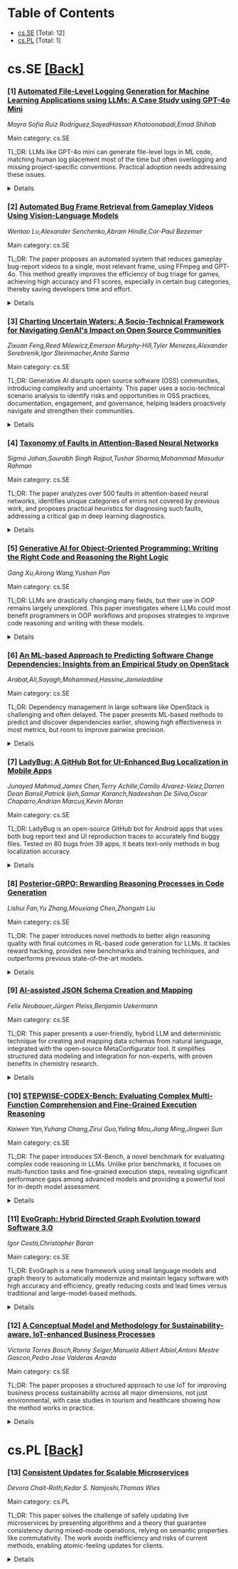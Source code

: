 <div id=toc></div>

# Table of Contents

- [cs.SE](#cs.SE) [Total: 12]
- [cs.PL](#cs.PL) [Total: 1]


<div id='cs.SE'></div>

# cs.SE [[Back]](#toc)

### [1] [Automated File-Level Logging Generation for Machine Learning Applications using LLMs: A Case Study using GPT-4o Mini](https://arxiv.org/abs/2508.04820)
*Mayra Sofia Ruiz Rodriguez,SayedHassan Khatoonabadi,Emad Shihab*

Main category: cs.SE

TL;DR: LLMs like GPT-4o mini can generate file-level logs in ML code, matching human log placement most of the time but often overlogging and missing project-specific conventions. Practical adoption needs addressing these issues.


<details>
  <summary>Details</summary>
Motivation: Logging is crucial for monitoring and debugging software systems, especially in ML projects, but most work evaluates code-level logs, leaving file-level log generation and its potential benefits underexplored.

Method: The authors collected 171 ML repositories with 4,073 Python files containing logs. They removed existing logs, used GPT-4o mini to generate new file-level logs, and evaluated the generated logs against human-written ones in terms of position, log level, variables, and text quality. Manual analysis identified patterns and challenges.

Result: GPT-4o mini placed logs in the same location as humans in 63.91% of cases but had an overlogging rate of 82.66%. Manual analysis revealed frequent overlogging at function boundaries, difficulty logging inside large code blocks, and poor alignment with project-specific logging conventions.

Conclusion: GPT-4o mini can generate file-level logs for ML projects reasonably well, but key limitations—overlogging, placement issues, and convention misalignment—must be resolved to make LLM-generated logs practical for real-world use.

Abstract: Logging is essential in software development, helping developers monitor
system behavior and aiding in debugging applications. Given the ability of
large language models (LLMs) to generate natural language and code, researchers
are exploring their potential to generate log statements. However, prior work
focuses on evaluating logs introduced in code functions, leaving file-level log
generation underexplored -- especially in machine learning (ML) applications,
where comprehensive logging can enhance reliability. In this study, we evaluate
the capacity of GPT-4o mini as a case study to generate log statements for ML
projects at file level. We gathered a set of 171 ML repositories containing
4,073 Python files with at least one log statement. We identified and removed
the original logs from the files, prompted the LLM to generate logs for them,
and evaluated both the position of the logs and log level, variables, and text
quality of the generated logs compared to human-written logs. In addition, we
manually analyzed a representative sample of generated logs to identify common
patterns and challenges. We find that the LLM introduces logs in the same place
as humans in 63.91% of cases, but at the cost of a high overlogging rate of
82.66%. Furthermore, our manual analysis reveals challenges for file-level
logging, which shows overlogging at the beginning or end of a function,
difficulty logging within large code blocks, and misalignment with
project-specific logging conventions. While the LLM shows promise for
generating logs for complete files, these limitations remain to be addressed
for practical implementation.

</details>


### [2] [Automated Bug Frame Retrieval from Gameplay Videos Using Vision-Language Models](https://arxiv.org/abs/2508.04895)
*Wentao Lu,Alexander Senchenko,Abram Hindle,Cor-Paul Bezemer*

Main category: cs.SE

TL;DR: The paper proposes an automated system that reduces gameplay bug-report videos to a single, most relevant frame, using FFmpeg and GPT-4o. This method greatly improves the efficiency of bug triage for games, achieving high accuracy and F1 scores, especially in certain bug categories, thereby saving developers time and effort.


<details>
  <summary>Details</summary>
Motivation: Game studios face a significant challenge in efficiently triaging thousands of bug reports that include gameplay videos. Manual review of these videos is slow, labour-intensive, and not scalable.

Method: The paper presents an automated pipeline that extracts keyframes from videos using FFmpeg and then leverages a vision-language model (GPT-4o) to select the frame that best matches the bug description. This drastically reduces the video to a single, most relevant frame.

Result: Keyframe extraction retains bug moments in 98.79% of cases, and the vision-language matching achieves an F1 score of 0.79 and Accuracy of 0.89 in top-1 frame retrieval. The system performs best on Lighting & Shadow, Physics & Collision, and UI & HUD bugs, with lower results for Animation & VFX.

Conclusion: Automating the review of gameplay videos through this pipeline significantly reduces manual effort and speeds up QA processes for bug verification and triage, benefiting game developers and QA teams.

Abstract: Modern game studios deliver new builds and patches at a rapid pace,
generating thousands of bug reports, many of which embed gameplay videos. To
verify and triage these bug reports, developers must watch the submitted
videos. This manual review is labour-intensive, slow, and hard to scale. In
this paper, we introduce an automated pipeline that reduces each video to a
single frame that best matches the reported bug description, giving developers
instant visual evidence that pinpoints the bug.
  Our pipeline begins with FFmpeg for keyframe extraction, reducing each video
to a median of just 1.90% of its original frames while still capturing bug
moments in 98.79 of cases. These keyframes are then evaluated by a
vision--language model (GPT-4o), which ranks them based on how well they match
the textual bug description and selects the most representative frame. We
evaluated this approach using real-world developer-submitted gameplay videos
and JIRA bug reports from a popular First-Person Shooter (FPS) game. The
pipeline achieves an overall F1 score of 0.79 and Accuracy of 0.89 for the
top-1 retrieved frame. Performance is highest for the Lighting & Shadow (F1 =
0.94), Physics & Collision (0.86), and UI & HUD (0.83) bug categories, and
lowest for Animation & VFX (0.51).
  By replacing video viewing with an immediately informative image, our
approach dramatically reduces manual effort and speeds up triage and regression
checks, offering practical benefits to quality assurance (QA) teams and
developers across the game industry.

</details>


### [3] [Charting Uncertain Waters: A Socio-Technical Framework for Navigating GenAI's Impact on Open Source Communities](https://arxiv.org/abs/2508.04921)
*Zixuan Feng,Reed Milewicz,Emerson Murphy-Hill,Tyler Menezes,Alexander Serebrenik,Igor Steinmacher,Anita Sarma*

Main category: cs.SE

TL;DR: Generative AI disrupts open source software (OSS) communities, introducing complexity and uncertainty. This paper uses a socio-technical scenario analysis to identify risks and opportunities in OSS practices, documentation, engagement, and governance, helping leaders proactively navigate and strengthen their communities.


<details>
  <summary>Details</summary>
Motivation: The rapid transformation of software creation and governance caused by Generative AI introduces uncertainty and threatens the collaborative nature of open source communities, necessitating clear frameworks for understanding and responding to these changes.

Method: Scenario-driven, conceptual exploration using a socio-technical analytical framework inspired by McLuhan's Tetrad.

Result: The study highlights risks and opportunities for OSS communities across four key domains (practices, documentation, engagement, governance), providing insights for leaders and researchers to guide ecosystem evolution beyond mere reactive measures.

Conclusion: By applying a socio-technical framework, OSS communities can better identify and address both risks and opportunities posed by Generative AI, thus enabling proactive resilience and adaptation.

Abstract: Open Source Software communities face a wave of uncertainty as Generative AI
rapidly transforms how software is created, maintained, and governed. Without
clear frameworks, communities risk being overwhelmed by the complexity and
ambiguity introduced by GenAI, threatening the collaborative ethos that
underpins OSS. We conduct a scenario-driven, conceptual exploration using a
socio-technical framework inspired by McLuhan's Tetrad to surface both risks
and opportunities for community resilience amid GenAI-driven disruption of OSS
development across four domains: software practices, documentation, community
engagement, and governance. By adopting this lens, OSS leaders and researchers
can proactively shape the future of their ecosystems, rather than simply
reacting to technological upheaval.

</details>


### [4] [Taxonomy of Faults in Attention-Based Neural Networks](https://arxiv.org/abs/2508.04925)
*Sigma Jahan,Saurabh Singh Rajput,Tushar Sharma,Mohammad Masudur Rahman*

Main category: cs.SE

TL;DR: The paper analyzes over 500 faults in attention-based neural networks, identifies unique categories of errors not covered by previous work, and proposes practical heuristics for diagnosing such faults, addressing a critical gap in deep learning diagnostics.


<details>
  <summary>Details</summary>
Motivation: Attention mechanisms are central to many advanced AI systems, but high-profile failures (e.g., nonsensical outputs from ChatGPT, faulty image generation in Gemini) suggest that existing fault taxonomies do not adequately address the unique problems introduced by attention architectures. Practitioners lack precise diagnostic tools to handle these specialized faults.

Method: The authors conducted a systematic empirical study by collecting and analyzing 555 real-world faults related to attention-based neural networks (ABNNs) from 96 projects and ten frameworks, using sources such as GitHub, Hugging Face, and Stack Overflow. They classified these faults, developed a new taxonomy with seven attention-specific fault categories, and investigated symptoms and root causes to identify diagnostic heuristics.

Result: The study reveals that more than half of the ABNN faults are caused by mechanisms unique to attention-based architectures. The new taxonomy identifies seven attention-specific fault categories previously uncaptured. Four evidence-based diagnostic heuristics were identified, collectively explaining 33.0% of attention-specific faults. This provides the first systematic diagnostic guidance for practitioners working with ABNNs.

Conclusion: Existing fault taxonomies are insufficient for attention-based neural networks. This study delivers a new taxonomy and empirically validated diagnostic heuristics, filling a crucial gap in understanding and troubleshooting ABNN faults.

Abstract: Attention mechanisms are at the core of modern neural architectures, powering
systems ranging from ChatGPT to autonomous vehicles and driving a major
economic impact. However, high-profile failures, such as ChatGPT's nonsensical
outputs or Google's suspension of Gemini's image generation due to attention
weight errors, highlight a critical gap: existing deep learning fault
taxonomies might not adequately capture the unique failures introduced by
attention mechanisms. This gap leaves practitioners without actionable
diagnostic guidance. To address this gap, we present the first comprehensive
empirical study of faults in attention-based neural networks (ABNNs). Our work
is based on a systematic analysis of 555 real-world faults collected from 96
projects across ten frameworks, including GitHub, Hugging Face, and Stack
Overflow. Through our analysis, we develop a novel taxonomy comprising seven
attention-specific fault categories, not captured by existing work. Our results
show that over half of the ABNN faults arise from mechanisms unique to
attention architectures. We further analyze the root causes and manifestations
of these faults through various symptoms. Finally, by analyzing symptom-root
cause associations, we identify four evidence-based diagnostic heuristics that
explain 33.0% of attention-specific faults, offering the first systematic
diagnostic guidance for attention-based models.

</details>


### [5] [Generative AI for Object-Oriented Programming: Writing the Right Code and Reasoning the Right Logic](https://arxiv.org/abs/2508.05005)
*Gang Xu,Airong Wang,Yushan Pan*

Main category: cs.SE

TL;DR: LLMs are drastically changing many fields, but their use in OOP remains largely unexplored. This paper investigates where LLMs could most benefit programmers in OOP workflows and proposes strategies to improve code reasoning and writing with these models.


<details>
  <summary>Details</summary>
Motivation: The rapid development of LLMs offers new possibilities in various domains, but their impact on object-oriented programming practices and education has not been fully understood or leveraged.

Method: The paper presents a vision paper focusing on OOP coding workflows. It identifies key stakeholders (programmers, mariners, experienced programmers), and pinpoints workflow stages where LLMs could provide substantial benefits. The authors propose augmentation strategies for reasoning and code writing tasks.

Result: Key opportunities for improvement in OOP workflows through LLM integration are highlighted. Concrete suggestions are made for how LLMs can be used to enhance both logical reasoning and code writing in OOP tasks.

Conclusion: The intersection between LLMs and OOP offers untapped potential to improve programming workflows and learning, by leveraging AI to boost reasoning and code writing capabilities. The paper underscores the importance of further research and evaluation in this area.

Abstract: We find ourselves in the midst of an explosion in artificial intelligence
research, particularly with large language models (LLMs). These models have
diverse applications spanning finance, commonsense knowledge graphs, medicine,
and visual analysis. In the world of Object-Oriented Programming(OOP), a robust
body of knowledge and methods has been developed for managing complex tasks
through object-oriented thinking. However, the intersection of LLMs with OOP
remains an underexplored territory. Empirically, we currently possess limited
understanding of how LLMs can enhance the effectiveness of OOP learning and
code writing, as well as how we can evaluate such AI-powered tools. Our work
aims to address this gap by presenting a vision from the perspectives of key
stakeholders involved in an OOP task: programmers, mariners, and experienced
programmers. We identify critical junctures within typical coding workflows
where the integration of LLMs can offer significant benefits. Furthermore, we
propose ways to augment existing logical reasoning and code writing, ultimately
enhancing the programming experience.

</details>


### [6] [An ML-based Approach to Predicting Software Change Dependencies: Insights from an Empirical Study on OpenStack](https://arxiv.org/abs/2508.05034)
*Arabat,Ali,Sayagh,Mohammed,Hassine,Jameleddine*

Main category: cs.SE

TL;DR: Dependency management in large software like OpenStack is challenging and often delayed. The paper presents ML-based methods to predict and discover dependencies earlier, showing high effectiveness in most metrics, but room to improve pairwise precision.


<details>
  <summary>Details</summary>
Motivation: As software complexity grows, managing dependencies across changes is crucial for effective CI/CD operations. Existing challenges include identifying dependencies that span multiple components and teams, often detected late in the process, putting development at risk of build failures or incomplete deployments.

Method: The authors conducted an empirical study on dependency management in OpenStack, followed by the development of a semi-automated approach using two machine learning models: one to predict the likelihood of dependencies among changes, and another to identify exact dependent change pairs.

Result: The study found that over half (51.08%) of dependencies in OpenStack are detected late during code review, with significant developer effort required. The proposed ML models perform well, with AUC scores of 79.33% and 91.89% and low Brier scores (0.11 and 0.014), though precision for identifying exact pairs could be improved.

Conclusion: Proactively identifying dependencies is essential for large-scale software development. The proposed ML-based approach helps developers detect dependencies earlier, potentially reducing development delays, though further enhancements in precision are needed.

Abstract: As software systems grow in complexity, accurately identifying and managing
dependencies among changes becomes increasingly critical. For instance, a
change that leverages a function must depend on the change that introduces it.
Establishing such dependencies allows CI/CD pipelines to build and orchestrate
changes effectively, preventing build failures and incomplete feature
deployments. In modern software systems, dependencies often span multiple
components across teams, creating challenges for development and deployment.
They serve various purposes, from enabling new features to managing
configurations, and can even involve traditionally independent changes like
documentation updates. To address these challenges, we conducted a preliminary
study on dependency management in OpenStack, a large-scale software system. Our
study revealed that a substantial portion of software changes in OpenStack over
the past 10 years are interdependent. Surprisingly, 51.08% of these
dependencies are identified during the code review phase-after a median delay
of 5.06 hours-rather than at the time of change creation. Developers often
spend a median of 57.12 hours identifying dependencies, searching among a
median of 463 other changes. To help developers proactively identify
dependencies, we propose a semi-automated approach that leverages two ML
models. The first model predicts the likelihood of dependencies among changes,
while the second identifies the exact pairs of dependent changes. Our proposed
models demonstrate strong performance, achieving average AUC scores of 79.33%
and 91.89%, and Brier scores of 0.11 and 0.014, respectively. Indeed, the
second model has a good top-k recall across all types of pairs, while the top-k
precision has room for improvement.

</details>


### [7] [LadyBug: A GitHub Bot for UI-Enhanced Bug Localization in Mobile Apps](https://arxiv.org/abs/2508.05085)
*Junayed Mahmud,James Chen,Terry Achille,Camilo Alvarez-Velez,Darren Dean Bansil,Patrick Ijieh,Samar Karanch,Nadeeshan De Silva,Oscar Chaparro,Andrian Marcus,Kevin Moran*

Main category: cs.SE

TL;DR: LadyBug is an open-source GitHub bot for Android apps that uses both bug report text and UI reproduction traces to accurately find buggy files. Tested on 80 bugs from 39 apps, it beats text-only methods in bug localization accuracy.


<details>
  <summary>Details</summary>
Motivation: Bug localization in large Android projects is challenging. Existing tools rely mainly on text retrieval, which often misses context. Including UI interactions in the process could provide more accurate results, motivating the development of LadyBug.

Method: LadyBug combines textual information from bug reports with UI traces recorded during bug reproduction. It ranks source files likely containing bugs. Evaluation is done using the RedWing benchmark with 80 bug reports from 39 different apps.

Result: Empirical results show LadyBug outperforms text-only baselines and that UI data significantly increases bug localization accuracy. LadyBug is open-source and available on GitHub.

Conclusion: LadyBug significantly improves bug localization accuracy in Android apps compared to traditional text-retrieval approaches, primarily due to its incorporation of UI interaction data.

Abstract: This paper introduces LadyBug, a GitHub bot that automatically localizes bugs
for Android apps by combining UI interaction information with text retrieval.
LadyBug connects to an Android app's GitHub repository, and is triggered when a
bug is reported in the corresponding issue tracker. Developers can then record
a reproduction trace for the bug on a device or emulator and upload the trace
to LadyBug via the GitHub issue tracker. This enables LadyBug to utilize both
the text from the original bug description, and UI information from the
reproduction trace to accurately retrieve a ranked list of files from the
project that most likely contain the reported bug.
  We empirically evaluated LadyBug using an automated testing pipeline and
benchmark called RedWing that contains 80 fully-localized and reproducible bug
reports from 39 Android apps. Our results illustrate that LadyBug outperforms
text-retrieval-based baselines and that the utilization of UI information leads
to a substantial increase in localization accuracy. LadyBug is an open-source
tool, available at https://github.com/LadyBugML/ladybug.
  A video showing the capabilities of Ladybug can be viewed here:
https://youtu.be/hI3tzbRK0Cw

</details>


### [8] [Posterior-GRPO: Rewarding Reasoning Processes in Code Generation](https://arxiv.org/abs/2508.05170)
*Lishui Fan,Yu Zhang,Mouxiang Chen,Zhongxin Liu*

Main category: cs.SE

TL;DR: The paper introduces novel methods to better align reasoning quality with final outcomes in RL-based code generation for LLMs. It tackles reward hacking, provides new benchmarks and training techniques, and outperforms previous state-of-the-art models.


<details>
  <summary>Details</summary>
Motivation: Current RL methods in code-generation focus solely on test-case outcomes, ignoring intermediate reasoning quality and suffering from reward hacking when directly supervising reasoning. There's a need for robust ways to evaluate and optimize reasoning processes during RL.

Method: The framework includes three main contributions: (1) the LCB-RB benchmark for reasoning process evaluation, (2) the OD-based method for reward model training to accurately score reasoning quality, and (3) the Posterior-GRPO RL algorithm, which selectively applies reasoning rewards to successful outcomes to avoid reward hacking.

Result: A 7B reward model trained with the OD-based method achieves SOTA on LCB-RB and generalizes well. The 7B parameter code-generation model trained with P-GRPO outperforms outcome-only baselines by 4.5%, matches GPT-4-Turbo on code tasks, and is effective on mathematical reasoning tasks.

Conclusion: The proposed unified framework for RL in code generation, alongside the P-GRPO method, effectively incorporates and aligns reasoning quality during training, achieving superior performance and robust generalization to various benchmarks, including mathematical reasoning.

Abstract: Reinforcement learning (RL) has significantly advanced code generation for
large language models (LLMs). However, current paradigms rely on outcome-based
rewards from test cases, neglecting the quality of the intermediate reasoning
process. While supervising the reasoning process directly is a promising
direction, it is highly susceptible to reward hacking, where the policy model
learns to exploit the reasoning reward signal without improving final outcomes.
To address this, we introduce a unified framework that can effectively
incorporate the quality of the reasoning process during RL. First, to enable
reasoning evaluation, we develop LCB-RB, a benchmark comprising preference
pairs of superior and inferior reasoning processes. Second, to accurately score
reasoning quality, we introduce an Optimized-Degraded based (OD-based) method
for reward model training. This method generates high-quality preference pairs
by systematically optimizing and degrading initial reasoning paths along
curated dimensions of reasoning quality, such as factual accuracy, logical
rigor, and coherence. A 7B parameter reward model with this method achieves
state-of-the-art (SOTA) performance on LCB-RB and generalizes well to other
benchmarks. Finally, we introduce Posterior-GRPO (P-GRPO), a novel RL method
that conditions process-based rewards on task success. By selectively applying
rewards to the reasoning processes of only successful outcomes, P-GRPO
effectively mitigates reward hacking and aligns the model's internal reasoning
with final code correctness. A 7B parameter model with P-GRPO achieves superior
performance across diverse code generation tasks, outperforming outcome-only
baselines by 4.5%, achieving comparable performance to GPT-4-Turbo. We further
demonstrate the generalizability of our approach by extending it to
mathematical tasks. Our models, dataset, and code are publicly available.

</details>


### [9] [AI-assisted JSON Schema Creation and Mapping](https://arxiv.org/abs/2508.05192)
*Felix Neubauer,Jürgen Pleiss,Benjamin Uekermann*

Main category: cs.SE

TL;DR: This paper presents a user-friendly, hybrid LLM and deterministic technique for creating and mapping data schemas from natural language, integrated with the open-source MetaConfigurator tool. It simplifies structured data modeling and integration for non-experts, with proven benefits in chemistry research.


<details>
  <summary>Details</summary>
Motivation: Many domains lack standardized data models, making it difficult for non-experts to create, modify, and integrate schemas for research datasets. This impedes data-driven progress and interoperability.

Method: A hybrid approach is introduced, combining large language models (LLMs) for interpreting natural language and generating JSON schemas and mappings, with deterministic techniques to validate and execute mapping rules. This solution is integrated into the open-source MetaConfigurator tool, which offers visual editing, validation, and code/form generation.

Result: The approach enables users, including non-experts, to create and modify JSON Schemas and establish schema mappings across diverse data formats (JSON, CSV, XML, YAML) using natural language. It ensures scalability and reliability by applying deterministic mapping rule execution.

Conclusion: Integrating natural language-driven schema generation and mapping with deterministic safeguards in MetaConfigurator greatly reduces barriers for non-experts in structured data modeling and integration, as demonstrated in the field of chemistry.

Abstract: Model-Driven Engineering (MDE) places models at the core of system and data
engineering processes. In the context of research data, these models are
typically expressed as schemas that define the structure and semantics of
datasets. However, many domains still lack standardized models, and creating
them remains a significant barrier, especially for non-experts. We present a
hybrid approach that combines large language models (LLMs) with deterministic
techniques to enable JSON Schema creation, modification, and schema mapping
based on natural language inputs by the user. These capabilities are integrated
into the open-source tool MetaConfigurator, which already provides visual model
editing, validation, code generation, and form generation from models. For data
integration, we generate schema mappings from heterogeneous JSON, CSV, XML, and
YAML data using LLMs, while ensuring scalability and reliability through
deterministic execution of generated mapping rules. The applicability of our
work is demonstrated in an application example in the field of chemistry. By
combining natural language interaction with deterministic safeguards, this work
significantly lowers the barrier to structured data modeling and data
integration for non-experts.

</details>


### [10] [STEPWISE-CODEX-Bench: Evaluating Complex Multi-Function Comprehension and Fine-Grained Execution Reasoning](https://arxiv.org/abs/2508.05193)
*Kaiwen Yan,Yuhang Chang,Zirui Guo,Yaling Mou,Jiang Ming,Jingwei Sun*

Main category: cs.SE

TL;DR: The paper introduces SX-Bench, a novel benchmark for evaluating complex code reasoning in LLMs. Unlike prior benchmarks, it focuses on multi-function tasks and fine-grained execution steps, revealing significant performance gaps among advanced models and providing a powerful tool for in-depth model assessment.


<details>
  <summary>Details</summary>
Motivation: Existing benchmarks for evaluating code understanding in large language models (LLMs) mainly focus on functional correctness or simple low-complexity reasoning, leading to saturated scores and insufficient discrimination among advanced models.

Method: The paper introduces STEPWISE-CODEX-Bench (SX-Bench), a new benchmark for testing multi-function understanding and execution reasoning in code. SX-Bench requires models to predict computation steps in reasoning tasks and includes scenarios involving chained function calls and complex control/data flow. It incorporates an automated pipeline using program synthesis, symbolic execution, and LLM-aided validation for generating and validating benchmark tasks.

Result: SX-Bench proved highly discriminative in experiments with over 20 mainstream and reasoning-enhanced models; even top-performing models like OpenAI-O3 could only achieve 78.37% accuracy on the hardest tasks, highlighting current limitations in complex code reasoning.

Conclusion: SX-Bench effectively reveals the limitations of current LLMs in multi-function understanding and complex execution reasoning, enabling deeper and more granular evaluation than previous benchmarks.

Abstract: In recent years, large language models (LLMs) have made significant progress
in code intelligence, yet systematically evaluating their code understanding
and reasoning abilities remains challenging. Mainstream benchmarks such as
HumanEval and MBPP primarily assess functional correctness, while reasoning
benchmarks like CRUXEVAL are limited to single-function, low-complexity
scenarios. As a result, advanced models achieve nearly saturated scores,
limiting their discriminative power. To address this, we present
STEPWISE-CODEX-Bench (SX-Bench), a novel benchmark designed for complex
multi-function understanding and fine-grained execution reasoning. SX-Bench
features tasks involving collaboration among multiple sub-functions (e.g.,
chained calls, nested loops), shifting evaluation towards overall control and
data flow modeling. It defines "computation steps" as the minimal execution
unit and requires models to predict the total number of steps in reasoning
tasks, thereby assessing a model's in-depth understanding of dynamic execution
beyond simple I/O matching. Evaluation on over 20 mainstream models (including
14 reasoning-enhanced models) demonstrates that SX-Bench is highly
discriminative: even the state-of-the-art OpenAI-O3 achieves only 78.37 percent
accuracy on Hard-Reasoning tasks, much lower than its saturated scores on
previous benchmarks, thereby revealing bottlenecks in complex and fine-grained
reasoning. We also release an automated pipeline combining program synthesis,
symbolic execution, and LLM-aided validation for efficient benchmark generation
and quality assurance. SX-Bench advances code evaluation from "single-function
verification" to "multi-function dynamic reasoning," providing a key tool for
the in-depth assessment of advanced code intelligence models.

</details>


### [11] [EvoGraph: Hybrid Directed Graph Evolution toward Software 3.0](https://arxiv.org/abs/2508.05199)
*Igor Costa,Christopher Baran*

Main category: cs.SE

TL;DR: EvoGraph is a new framework using small language models and graph theory to automatically modernize and maintain legacy software with high accuracy and efficiency, greatly reducing costs and lead times versus traditional and large-model-based methods.


<details>
  <summary>Details</summary>
Motivation: Modernizing and maintaining legacy software systems is challenging due to issues such as security vulnerabilities, outdated documentation, and the cost of translating between languages. Existing approaches often struggle with performance, semantic equivalence, and computational cost, especially when relying on large language models. The motivation is to create a more adaptive and efficient solution for code evolution and modernization.

Method: The paper presents EvoGraph, a framework that models all software artefacts (source code, build pipelines, documentation, and tickets) as a typed directed graph. It uses specialized small language models (SLMs) to apply mutation operators and employs multi-objective fitness functions to select the best outcomes. EvoGraph is empirically validated on several benchmarks and extended to handle various language modernization tasks with language-specific SLMs.

Result: EvoGraph achieves impressive results across multiple tasks: fixing 83% of known security vulnerabilities, translating COBOL to Java with 93% test-verified functional equivalence, and keeping documentation updated within two minutes. Compared with strong baselines, it reduces latency by 40% and feature lead time by a factor of seven. When extended to more languages, it achieves 82-96% semantic equivalence and reduces computational costs by 90% compared to large language models.

Conclusion: EvoGraph offers a promising and practical approach for adaptive, automatic modernization of legacy software, balancing adaptability and control. It effectively addresses empirical failure modes such as implicit contracts, performance preservation, and integration evolution, paving the way for adaptive Software 3.0 systems.

Abstract: We introduce **EvoGraph**, a framework that enables software systems to
evolve their own source code, build pipelines, documentation, and tickets.
EvoGraph represents every artefact in a typed directed graph, applies learned
mutation operators driven by specialized small language models (SLMs), and
selects survivors with a multi-objective fitness. On three benchmarks, EvoGraph
fixes 83% of known security vulnerabilities, translates COBOL to Java with 93%
functional equivalence (test verified), and maintains documentation freshness
within two minutes. Experiments show a 40% latency reduction and a sevenfold
drop in feature lead time compared with strong baselines. We extend our
approach to **evoGraph**, leveraging language-specific SLMs for modernizing
.NET, Lisp, CGI, ColdFusion, legacy Python, and C codebases, achieving 82-96%
semantic equivalence across languages while reducing computational costs by 90%
compared to large language models. EvoGraph's design responds to empirical
failure modes in legacy modernization, such as implicit contracts, performance
preservation, and integration evolution. Our results suggest a practical path
toward Software 3.0, where systems adapt continuously yet remain under
measurable control.

</details>


### [12] [A Conceptual Model and Methodology for Sustainability-aware, IoT-enhanced Business Processes](https://arxiv.org/abs/2508.05301)
*Victoria Torres Bosch,Ronny Seiger,Manuela Albert Albiol,Antoni Mestre Gascon,Pedro Jose Valderas Aranda*

Main category: cs.SE

TL;DR: The paper proposes a structured approach to use IoT for improving business process sustainability across all major dimensions, not just environmental, with case studies in tourism and healthcare showing how the method works in practice.


<details>
  <summary>Details</summary>
Motivation: While IoT has enabled advances in business processes through real-time data and automation, research on sustainability in BPM has mainly focused on environmental aspects. There is a need to address sustainability more comprehensively across all its dimensions (environmental, social, and economic).

Method: The authors propose a conceptual model that formally represents and connects sustainability concepts within BPM and IoT. They also develop a structured methodology for systematically analyzing and improving the sustainability of business processes using IoT. The model and methodology are demonstrated with examples from tourism and healthcare.

Result: The paper presents an approach that enables systematic analysis and enhancement of business process sustainability by leveraging IoT. The case studies from tourism and healthcare demonstrate the utility and applicability of the proposed model and methodology.

Conclusion: A holistic, systematic approach to integrating IoT with BPM can enhance the sustainability of business processes beyond just environmental factors. The proposed conceptual model and methodology are effective tools for identifying and realizing sustainability opportunities in diverse domains.

Abstract: The real-time data collection and automation capabilities offered by the
Internet of Things (IoT) are revolutionizing and transforming Business
Processes (BPs) into IoT-enhanced BPs, showing high potential for improving
sustainability. Although already studied in Business Process Management (BPM),
sustainability research has primarily focused on environmental concerns.
However, achieving a holistic and lasting impact requires a systematic approach
to address sustainability beyond the environmental dimension. This work
proposes a conceptual model and a structured methodology with the goal of
analyzing the potential of IoT to measure and improve the sustainability of
BPs. The conceptual model formally represents key sustainability concepts,
linking BPM and IoT by highlighting how IoT devices support and contribute to
sustainability. The methodology guides the systematic analysis of existing BPs,
identifies opportunities, and implements sustainability-aware, IoT-enhanced
BPs. The approach is illustrated through a running example from the tourism
domain and a case study in healthcare.

</details>


<div id='cs.PL'></div>

# cs.PL [[Back]](#toc)

### [13] [Consistent Updates for Scalable Microservices](https://arxiv.org/abs/2508.04829)
*Devora Chait-Roth,Kedar S. Namjoshi,Thomas Wies*

Main category: cs.PL

TL;DR: This paper solves the challenge of safely updating live microservices by presenting algorithms and a theory that guarantee consistency during mixed-mode operations, relying on semantic properties like commutativity. The work avoids inefficiency and risks of current methods, enabling atomic-feeling updates for clients.


<details>
  <summary>Details</summary>
Motivation: Online services using microservice architectures require updates to be made live (on the fly) without halting service, but this causes 'mixed mode' operations where old and new versions interact, risking inconsistency. Existing solutions either waste resources or degrade performance, while rolling updates can lead to failures.

Method: The paper introduces new algorithms that guarantee consistency during mixed-mode updates by leveraging semantic properties of service actions, such as commutativity. It develops a theoretical framework for reasoning about consistency and uses it to derive and validate these algorithms.

Result: The proposed algorithms can successfully maintain consistency in mixed-mode updates, unlike prior semantically oblivious methods. The framework formalizes the ideal of atomic updates from the client perspective, and the correctness of the algorithms is established theoretically.

Conclusion: Semantic understanding of service actions is essential for consistent mixed-mode updates in microservices. The introduced framework and algorithms solve the problem, allowing safe, efficient updates without sacrificing throughput or doubling resource needs.

Abstract: Online services are commonly implemented with a scalable microservice
architecture, where isomorphic worker processes service client requests,
recording persistent state in a backend data store. To maintain service, any
modifications to the service functionality must be made on the fly -- i.e., as
the service continues to process client requests -- but doing so is
challenging. The central difficulty is that of avoiding potential
inconsistencies caused by ''mixed mode'' operation, where workers of current
and new versions are concurrently active and interact via the data store. Some
update methods avoid mixed mode altogether, but only at the cost of substantial
inefficiency -- by doubling resources (memory and compute), or by halving
throughput. The alternative is a so-called ''rolling'' update, which is
uncontrolled and runs the risk of serious service failures arising from
inconsistent mixed-mode behavior.
  In this paper, we present the first algorithms that guarantee consistency for
mixed mode updates. The algorithms rely on semantic properties of service
actions, such as commutativity. We show that semantic awareness is required, by
proving that any semantically oblivious, mixed-mode update method cannot avoid
inconsistencies. Ideally, it should appear to every client that a service
update takes effect atomically; this ensures that a client is not exposed to
inconsistent mixed-mode behavior. We introduce a framework that formalizes this
intuition and develop foundational theory for reasoning about the consistency
of mixed-mode updates, applying that theory to derive the new algorithms and
establish their correctness.

</details>
